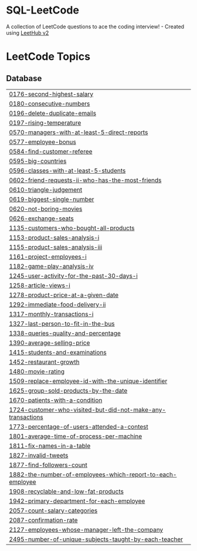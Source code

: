 # SQL-LeetCode
A collection of LeetCode questions to ace the coding interview! - Created using [LeetHub v2](https://github.com/arunbhardwaj/LeetHub-2.0)

<!---LeetCode Topics Start-->
# LeetCode Topics
## Database
|  |
| ------- |
| [0176-second-highest-salary](https://github.com/roshkhan2000/SQL-LeetCode/tree/master/0176-second-highest-salary) |
| [0180-consecutive-numbers](https://github.com/roshkhan2000/SQL-LeetCode/tree/master/0180-consecutive-numbers) |
| [0196-delete-duplicate-emails](https://github.com/roshkhan2000/SQL-LeetCode/tree/master/0196-delete-duplicate-emails) |
| [0197-rising-temperature](https://github.com/roshkhan2000/SQL-LeetCode/tree/master/0197-rising-temperature) |
| [0570-managers-with-at-least-5-direct-reports](https://github.com/roshkhan2000/SQL-LeetCode/tree/master/0570-managers-with-at-least-5-direct-reports) |
| [0577-employee-bonus](https://github.com/roshkhan2000/SQL-LeetCode/tree/master/0577-employee-bonus) |
| [0584-find-customer-referee](https://github.com/roshkhan2000/SQL-LeetCode/tree/master/0584-find-customer-referee) |
| [0595-big-countries](https://github.com/roshkhan2000/SQL-LeetCode/tree/master/0595-big-countries) |
| [0596-classes-with-at-least-5-students](https://github.com/roshkhan2000/SQL-LeetCode/tree/master/0596-classes-with-at-least-5-students) |
| [0602-friend-requests-ii-who-has-the-most-friends](https://github.com/roshkhan2000/SQL-LeetCode/tree/master/0602-friend-requests-ii-who-has-the-most-friends) |
| [0610-triangle-judgement](https://github.com/roshkhan2000/SQL-LeetCode/tree/master/0610-triangle-judgement) |
| [0619-biggest-single-number](https://github.com/roshkhan2000/SQL-LeetCode/tree/master/0619-biggest-single-number) |
| [0620-not-boring-movies](https://github.com/roshkhan2000/SQL-LeetCode/tree/master/0620-not-boring-movies) |
| [0626-exchange-seats](https://github.com/roshkhan2000/SQL-LeetCode/tree/master/0626-exchange-seats) |
| [1135-customers-who-bought-all-products](https://github.com/roshkhan2000/SQL-LeetCode/tree/master/1135-customers-who-bought-all-products) |
| [1153-product-sales-analysis-i](https://github.com/roshkhan2000/SQL-LeetCode/tree/master/1153-product-sales-analysis-i) |
| [1155-product-sales-analysis-iii](https://github.com/roshkhan2000/SQL-LeetCode/tree/master/1155-product-sales-analysis-iii) |
| [1161-project-employees-i](https://github.com/roshkhan2000/SQL-LeetCode/tree/master/1161-project-employees-i) |
| [1182-game-play-analysis-iv](https://github.com/roshkhan2000/SQL-LeetCode/tree/master/1182-game-play-analysis-iv) |
| [1245-user-activity-for-the-past-30-days-i](https://github.com/roshkhan2000/SQL-LeetCode/tree/master/1245-user-activity-for-the-past-30-days-i) |
| [1258-article-views-i](https://github.com/roshkhan2000/SQL-LeetCode/tree/master/1258-article-views-i) |
| [1278-product-price-at-a-given-date](https://github.com/roshkhan2000/SQL-LeetCode/tree/master/1278-product-price-at-a-given-date) |
| [1292-immediate-food-delivery-ii](https://github.com/roshkhan2000/SQL-LeetCode/tree/master/1292-immediate-food-delivery-ii) |
| [1317-monthly-transactions-i](https://github.com/roshkhan2000/SQL-LeetCode/tree/master/1317-monthly-transactions-i) |
| [1327-last-person-to-fit-in-the-bus](https://github.com/roshkhan2000/SQL-LeetCode/tree/master/1327-last-person-to-fit-in-the-bus) |
| [1338-queries-quality-and-percentage](https://github.com/roshkhan2000/SQL-LeetCode/tree/master/1338-queries-quality-and-percentage) |
| [1390-average-selling-price](https://github.com/roshkhan2000/SQL-LeetCode/tree/master/1390-average-selling-price) |
| [1415-students-and-examinations](https://github.com/roshkhan2000/SQL-LeetCode/tree/master/1415-students-and-examinations) |
| [1452-restaurant-growth](https://github.com/roshkhan2000/SQL-LeetCode/tree/master/1452-restaurant-growth) |
| [1480-movie-rating](https://github.com/roshkhan2000/SQL-LeetCode/tree/master/1480-movie-rating) |
| [1509-replace-employee-id-with-the-unique-identifier](https://github.com/roshkhan2000/SQL-LeetCode/tree/master/1509-replace-employee-id-with-the-unique-identifier) |
| [1625-group-sold-products-by-the-date](https://github.com/roshkhan2000/SQL-LeetCode/tree/master/1625-group-sold-products-by-the-date) |
| [1670-patients-with-a-condition](https://github.com/roshkhan2000/SQL-LeetCode/tree/master/1670-patients-with-a-condition) |
| [1724-customer-who-visited-but-did-not-make-any-transactions](https://github.com/roshkhan2000/SQL-LeetCode/tree/master/1724-customer-who-visited-but-did-not-make-any-transactions) |
| [1773-percentage-of-users-attended-a-contest](https://github.com/roshkhan2000/SQL-LeetCode/tree/master/1773-percentage-of-users-attended-a-contest) |
| [1801-average-time-of-process-per-machine](https://github.com/roshkhan2000/SQL-LeetCode/tree/master/1801-average-time-of-process-per-machine) |
| [1811-fix-names-in-a-table](https://github.com/roshkhan2000/SQL-LeetCode/tree/master/1811-fix-names-in-a-table) |
| [1827-invalid-tweets](https://github.com/roshkhan2000/SQL-LeetCode/tree/master/1827-invalid-tweets) |
| [1877-find-followers-count](https://github.com/roshkhan2000/SQL-LeetCode/tree/master/1877-find-followers-count) |
| [1882-the-number-of-employees-which-report-to-each-employee](https://github.com/roshkhan2000/SQL-LeetCode/tree/master/1882-the-number-of-employees-which-report-to-each-employee) |
| [1908-recyclable-and-low-fat-products](https://github.com/roshkhan2000/SQL-LeetCode/tree/master/1908-recyclable-and-low-fat-products) |
| [1942-primary-department-for-each-employee](https://github.com/roshkhan2000/SQL-LeetCode/tree/master/1942-primary-department-for-each-employee) |
| [2057-count-salary-categories](https://github.com/roshkhan2000/SQL-LeetCode/tree/master/2057-count-salary-categories) |
| [2087-confirmation-rate](https://github.com/roshkhan2000/SQL-LeetCode/tree/master/2087-confirmation-rate) |
| [2127-employees-whose-manager-left-the-company](https://github.com/roshkhan2000/SQL-LeetCode/tree/master/2127-employees-whose-manager-left-the-company) |
| [2495-number-of-unique-subjects-taught-by-each-teacher](https://github.com/roshkhan2000/SQL-LeetCode/tree/master/2495-number-of-unique-subjects-taught-by-each-teacher) |
<!---LeetCode Topics End-->